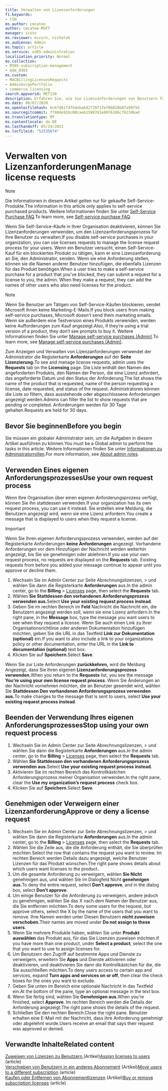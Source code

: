 ```yaml
---
title: Verwalten von Lizenzanforderungen
f1.keywords:
- CSH
ms.author: cmcatee
author: cmcatee-MSFT
manager: scotv
ms.reviewer: micurn, nicholak
ms.audience: Admin
ms.topic: article
ms.service: o365-administration
localization_priority: Normal
ms.collection:
- M365-subscription-management
- Adm_O365
ms.custom:
- MACBillingLicensesRequests
- AdminSurgePortfolio
- commerce_licensing
search.appverid: MET150
description: Erfahren Sie, wie Sie Lizenzanforderungen von Benutzern für Ihr Microsoft 365 business-Abonnement überprüfen und genehmigen oder verweigern.
ms.date: 08/07/2020
ms.openlocfilehash: 6cbfd81f4f6deba642729f1fef0b826b07a99f56
ms.sourcegitcommit: f780de91bc00caeb1598781e0076106c76234bad
ms.translationtype: MT
ms.contentlocale: de-DE
ms.lasthandoff: 05/19/2021
ms.locfileid: "52535674"
---
```

# <a name="manage-license-requests"></a><span data-ttu-id="3f1f3-103">Verwalten von Lizenzanforderungen</span><span class="sxs-lookup"><span data-stu-id="3f1f3-103">Manage license requests</span></span>

> [!NOTE]
> <span data-ttu-id="3f1f3-104">Die Informationen in diesem Artikel gelten nur für gekaufte Self-Service-Produkte.</span><span class="sxs-lookup"><span data-stu-id="3f1f3-104">The information in this article only applies to self-service purchased products.</span></span> <span data-ttu-id="3f1f3-105">Weitere Informationen finden Sie unter [Self-Service Purchase FAQ](../subscriptions/self-service-purchase-faq.yml).</span><span class="sxs-lookup"><span data-stu-id="3f1f3-105">To learn more, see [Self-service purchase FAQ](../subscriptions/self-service-purchase-faq.yml).</span></span>

<span data-ttu-id="3f1f3-106">Wenn Sie Self-Service-Käufe in Ihrer Organisation deaktivieren, können Sie Lizenzanforderungen verwenden, um den Lizenzanforderungsprozess für Ihre Benutzer zu verwalten.</span><span class="sxs-lookup"><span data-stu-id="3f1f3-106">If you disable self-service purchases in your organization, you can use licenses requests to manage the license request process for your users.</span></span> <span data-ttu-id="3f1f3-107">Wenn ein Benutzer versucht, einen Self-Service-Kauf für ein blockiertes Produkt zu tätigen, kann er eine Lizenzanforderung an Sie, den Administrator, senden. Wenn sie eine Anforderung stellen, können sie die Namen anderer Benutzer hinzufügen, die ebenfalls Lizenzen für das Produkt benötigen.</span><span class="sxs-lookup"><span data-stu-id="3f1f3-107">When a user tries to make a self-service purchase for a product that you’ve blocked, they can submit a request for a license to you, the admin. When they make a request, they can add the names of other users who also need licenses for the product.</span></span>

> [!NOTE]
> <span data-ttu-id="3f1f3-108">Wenn Sie Benutzer am Tätigen von Self-Service-Käufen blockieren, sendet Microsoft ihnen keine Marketing-E-Mails.</span><span class="sxs-lookup"><span data-stu-id="3f1f3-108">If you block users from making self-service purchases, Microsoft doesn’t send them marketing emails.</span></span> <span data-ttu-id="3f1f3-109">Wenn sie außerdem eine Testversion eines Produkts verwenden, werden keine Aufforderungen zum Kauf angezeigt.</span><span class="sxs-lookup"><span data-stu-id="3f1f3-109">Also, if they’re using a trial version of a product, they don’t see prompts to buy it.</span></span> <span data-ttu-id="3f1f3-110">Weitere Informationen finden Sie unter [Manage self-service purchases (Admin)](../subscriptions/manage-self-service-purchases-admins.md).</span><span class="sxs-lookup"><span data-stu-id="3f1f3-110">To learn more, see [Manage self-service purchases (Admin)](../subscriptions/manage-self-service-purchases-admins.md).</span></span>

<span data-ttu-id="3f1f3-111">Zum Anzeigen und Verwalten von Lizenzanforderungen verwendet der Administrator die Registerkarte **Anforderungen** auf der **Seite Lizenzierung.**</span><span class="sxs-lookup"><span data-stu-id="3f1f3-111">To see and manage license requests, admin uses the **Requests** tab on the **Licensing** page.</span></span> <span data-ttu-id="3f1f3-112">Die Liste enthält den Namen des angeforderten Produkts, den Namen der Person, die eine Lizenz anfordert, das angeforderte Datum und den Status der Anforderung.</span><span class="sxs-lookup"><span data-stu-id="3f1f3-112">The list shows the name of the product that is requested, name of the person requesting a license, date requested, and status of the request.</span></span> <span data-ttu-id="3f1f3-113">Administratoren können die Liste so filtern, dass ausstehende oder abgeschlossene Anforderungen angezeigt werden.</span><span class="sxs-lookup"><span data-stu-id="3f1f3-113">Admins can filter the list to show requests that are pending or completed.</span></span> <span data-ttu-id="3f1f3-114">Anforderungen werden für 30 Tage gehalten.</span><span class="sxs-lookup"><span data-stu-id="3f1f3-114">Requests are held for 30 days.</span></span>

## <a name="before-you-begin"></a><span data-ttu-id="3f1f3-115">Bevor Sie beginnen</span><span class="sxs-lookup"><span data-stu-id="3f1f3-115">Before you begin</span></span>

<span data-ttu-id="3f1f3-116">Sie müssen ein globaler Administrator sein, um die Aufgaben in diesem Artikel ausführen zu können.</span><span class="sxs-lookup"><span data-stu-id="3f1f3-116">You must be a Global admin to perform the tasks in this article.</span></span> <span data-ttu-id="3f1f3-117">Weitere Informationen finden Sie unter [Informationen zu Administratorrollen](../../admin/add-users/about-admin-roles.md).</span><span class="sxs-lookup"><span data-stu-id="3f1f3-117">For more information, see [About admin roles](../../admin/add-users/about-admin-roles.md).</span></span>

## <a name="use-your-own-request-process"></a><span data-ttu-id="3f1f3-118">Verwenden Eines eigenen Anforderungsprozesses</span><span class="sxs-lookup"><span data-stu-id="3f1f3-118">Use your own request process</span></span>

<span data-ttu-id="3f1f3-119">Wenn Ihre Organisation über einen eigenen Anforderungsprozess verfügt, können Sie ihn stattdessen verwenden.</span><span class="sxs-lookup"><span data-stu-id="3f1f3-119">If your organization has its own request process, you can use it instead.</span></span> <span data-ttu-id="3f1f3-120">Sie erstellen eine Meldung, die Benutzern angezeigt wird, wenn sie eine Lizenz anfordern.</span><span class="sxs-lookup"><span data-stu-id="3f1f3-120">You create a message that is displayed to users when they request a license.</span></span>

> [!IMPORTANT]
> <span data-ttu-id="3f1f3-121">Wenn Sie Ihren eigenen Anforderungsprozess verwenden, werden auf der Registerkarte Anforderungen **keine Anforderungen** angezeigt. Vorhandene Anforderungen vor dem Hinzufügen der Nachricht werden weiterhin angezeigt, bis Sie sie genehmigen oder ablehnen.</span><span class="sxs-lookup"><span data-stu-id="3f1f3-121">If you use your own request process, no requests are displayed on the **Requests** tab. Existing requests from before you added your message continue to appear until you approve or decline them.</span></span>

1. <span data-ttu-id="3f1f3-122">Wechseln Sie im Admin Center zur Seite Abrechnungslizenzen,  >  <a href="https://go.microsoft.com/fwlink/p/?linkid=842264" target="_blank"></a> und wählen Sie dann die Registerkarte **Anforderungen** aus.</span><span class="sxs-lookup"><span data-stu-id="3f1f3-122">In the admin center, go to the **Billing** > <a href="https://go.microsoft.com/fwlink/p/?linkid=842264" target="_blank">Licenses</a> page, then select the **Requests** tab.</span></span>
2. <span data-ttu-id="3f1f3-123">Wählen **Sie Stattdessen den vorhandenen Anforderungsprozess verwenden aus.**</span><span class="sxs-lookup"><span data-stu-id="3f1f3-123">Select **Use your existing request process instead**.</span></span>
3. <span data-ttu-id="3f1f3-124">Geben Sie im rechten Bereich im **Feld** Nachricht die Nachricht ein, die Benutzern angezeigt werden soll, wenn sie eine Lizenz anfordern.</span><span class="sxs-lookup"><span data-stu-id="3f1f3-124">In the right pane, in the **Message** box, type the message you want users to see when they request a license.</span></span> <span data-ttu-id="3f1f3-125">Wenn Sie auch einen Link zu Ihrer Organisationsrichtlinie oder anderen Dokumentation hinzufügen möchten, geben Sie die URL in das Textfeld **Link zur Dokumentation (optional)** ein.</span><span class="sxs-lookup"><span data-stu-id="3f1f3-125">If you want to also include a link to your organizations policy or other documentation, enter the URL in the **Link to documentation (optional)** text box.</span></span>
4. <span data-ttu-id="3f1f3-126">Klicken Sie auf **Speichern**.</span><span class="sxs-lookup"><span data-stu-id="3f1f3-126">Select **Save**.</span></span>

<span data-ttu-id="3f1f3-127">Wenn Sie zur Liste Anforderungen **zurückkehren,** wird die Meldung Angezeigt, dass Sie Ihren eigenen **Lizenzanforderungsprozess verwenden.**</span><span class="sxs-lookup"><span data-stu-id="3f1f3-127">When you return to the **Requests** list, you see the message **You’re using your own license request process**.</span></span> <span data-ttu-id="3f1f3-128">Wenn Sie Änderungen an der Nachricht vornehmen möchten, die an Benutzer gesendet wird, wählen Sie **Stattdessen Den vorhandenen Anforderungsprozess verwenden aus.**</span><span class="sxs-lookup"><span data-stu-id="3f1f3-128">To make changes to the message that is sent to users, select **Use your existing request process instead**.</span></span>

## <a name="stop-using-your-own-request-process"></a><span data-ttu-id="3f1f3-129">Beenden der Verwendung Ihres eigenen Anforderungsprozesses</span><span class="sxs-lookup"><span data-stu-id="3f1f3-129">Stop using your own request process</span></span>

1. <span data-ttu-id="3f1f3-130">Wechseln Sie im Admin Center zur Seite Abrechnungslizenzen,  >  <a href="https://go.microsoft.com/fwlink/p/?linkid=842264" target="_blank"></a> und wählen Sie dann die Registerkarte **Anforderungen** aus.</span><span class="sxs-lookup"><span data-stu-id="3f1f3-130">In the admin center, go to the **Billing** > <a href="https://go.microsoft.com/fwlink/p/?linkid=842264" target="_blank">Licenses</a> page, then select the **Requests** tab.</span></span>
2. <span data-ttu-id="3f1f3-131">Wählen **Sie Stattdessen den vorhandenen Anforderungsprozess verwenden aus.**</span><span class="sxs-lookup"><span data-stu-id="3f1f3-131">Select **Use your existing request process instead**.</span></span>
3. <span data-ttu-id="3f1f3-132">Aktivieren Sie im rechten  Bereich das Kontrollkästchen Anforderungsprozess meiner Organisation verwenden.</span><span class="sxs-lookup"><span data-stu-id="3f1f3-132">In the right pane, clear the **Use my organization’s request process** check box.</span></span>
4. <span data-ttu-id="3f1f3-133">Klicken Sie auf **Speichern**.</span><span class="sxs-lookup"><span data-stu-id="3f1f3-133">Select **Save**.</span></span>

## <a name="approve-or-deny-a-license-request"></a><span data-ttu-id="3f1f3-134">Genehmigen oder Verweigern einer Lizenzanforderung</span><span class="sxs-lookup"><span data-stu-id="3f1f3-134">Approve or deny a license request</span></span>

1. <span data-ttu-id="3f1f3-135">Wechseln Sie im Admin Center zur Seite Abrechnungslizenzen,  >  <a href="https://go.microsoft.com/fwlink/p/?linkid=842264" target="_blank"></a> und wählen Sie dann die Registerkarte **Anforderungen** aus.</span><span class="sxs-lookup"><span data-stu-id="3f1f3-135">In the admin center, go to the **Billing** > <a href="https://go.microsoft.com/fwlink/p/?linkid=842264" target="_blank">Licenses</a> page, then select the **Requests** tab.</span></span>
2. <span data-ttu-id="3f1f3-136">Wählen Sie die Zeile aus, die die Anforderung enthält, die Sie überprüfen möchten.</span><span class="sxs-lookup"><span data-stu-id="3f1f3-136">Select the row that contains the request you want to review.</span></span> <span data-ttu-id="3f1f3-137">Im rechten Bereich werden Details dazu angezeigt, welche Benutzer Lizenzen für das Produkt wünschen.</span><span class="sxs-lookup"><span data-stu-id="3f1f3-137">The right pane shows details about which users want licenses to the product.</span></span>
3. <span data-ttu-id="3f1f3-138">Um die gesamte Anforderung zu verweigern, wählen **Sie Nicht** genehmigen aus, und wählen Sie im Dialogfeld Nicht **genehmigen aus.**</span><span class="sxs-lookup"><span data-stu-id="3f1f3-138">To deny the entire request, select **Don’t approve**, and in the dialog box, select **Don’t approve**.</span></span>
4. <span data-ttu-id="3f1f3-139">Um einige Benutzer für die Anforderung zu verweigern, andere jedoch zu genehmigen, wählen Sie das X nach dem Namen der Benutzer aus, die Sie entfernen möchten.</span><span class="sxs-lookup"><span data-stu-id="3f1f3-139">To deny some users for the request, but approve others, select the X by the name of the users that you want to remove.</span></span> <span data-ttu-id="3f1f3-140">Ihre Namen werden unter Diesen Benutzern **nicht zuweisen verschoben.**</span><span class="sxs-lookup"><span data-stu-id="3f1f3-140">Their names are moved under **Do not assign to these users**.</span></span>
5. <span data-ttu-id="3f1f3-141">Wenn Sie mehrere Produkte haben, wählen Sie unter **Produkt auswählen** das Produkt aus, für das Sie Lizenzen zuweisen möchten.</span><span class="sxs-lookup"><span data-stu-id="3f1f3-141">If you have more than one product, under **Select a product**, select the one that you want to use to assign licenses for.</span></span>
6. <span data-ttu-id="3f1f3-142">Um Benutzern den Zugriff auf bestimmte Apps und Dienste zu verweigern, erweitern Sie **Apps** und Dienste aktivieren oder deaktivieren, und deaktivieren Sie dann die Kontrollkästchen für die, die Sie ausschließen möchten.</span><span class="sxs-lookup"><span data-stu-id="3f1f3-142">To deny users access to certain app and services, expand **Turn apps and services on or off**, then clear the check boxes for the ones you want to exclude.</span></span>
7. <span data-ttu-id="3f1f3-143">Geben Sie unten im Bereich eine optionale Nachricht in das Textfeld ein.</span><span class="sxs-lookup"><span data-stu-id="3f1f3-143">At the bottom of the pane, type an optional message in the text box.</span></span>
8. <span data-ttu-id="3f1f3-144">Wenn Sie fertig sind, wählen Sie **Genehmigen aus.**</span><span class="sxs-lookup"><span data-stu-id="3f1f3-144">When you’re finished, select **Approve**.</span></span> <span data-ttu-id="3f1f3-145">Im rechten Bereich werden die Details der Anforderung angezeigt.</span><span class="sxs-lookup"><span data-stu-id="3f1f3-145">The right pane shows the details of the request.</span></span>
9. <span data-ttu-id="3f1f3-146">Schließen Sie den rechten Bereich.</span><span class="sxs-lookup"><span data-stu-id="3f1f3-146">Close the right pane.</span></span>
    <span data-ttu-id="3f1f3-147">Benutzer erhalten eine E-Mail mit der Nachricht, dass ihre Anforderung genehmigt oder abgelehnt wurde.</span><span class="sxs-lookup"><span data-stu-id="3f1f3-147">Users receive an email that says their request was approved or denied.</span></span>

## <a name="related-content"></a><span data-ttu-id="3f1f3-148">Verwandte Inhalte</span><span class="sxs-lookup"><span data-stu-id="3f1f3-148">Related content</span></span>

<span data-ttu-id="3f1f3-149">[Zuweisen von Lizenzen zu Benutzern ](../../admin/manage/assign-licenses-to-users.md) (Artikel)</span><span class="sxs-lookup"><span data-stu-id="3f1f3-149">[Assign licenses to users](../../admin/manage/assign-licenses-to-users.md) (article)</span></span>\
<span data-ttu-id="3f1f3-150">[Verschieben von Benutzern in ein anderes Abonnement](../subscriptions/move-users-different-subscription.md) (Artikel)</span><span class="sxs-lookup"><span data-stu-id="3f1f3-150">[Move users to a different subscription](../subscriptions/move-users-different-subscription.md) (article)</span></span>\
<span data-ttu-id="3f1f3-151">[Kaufen oder Entfernen von Abonnementlizenzen](buy-licenses.md) (Artikel)</span><span class="sxs-lookup"><span data-stu-id="3f1f3-151">[Buy or remove subscription licenses](buy-licenses.md) (article)</span></span>
